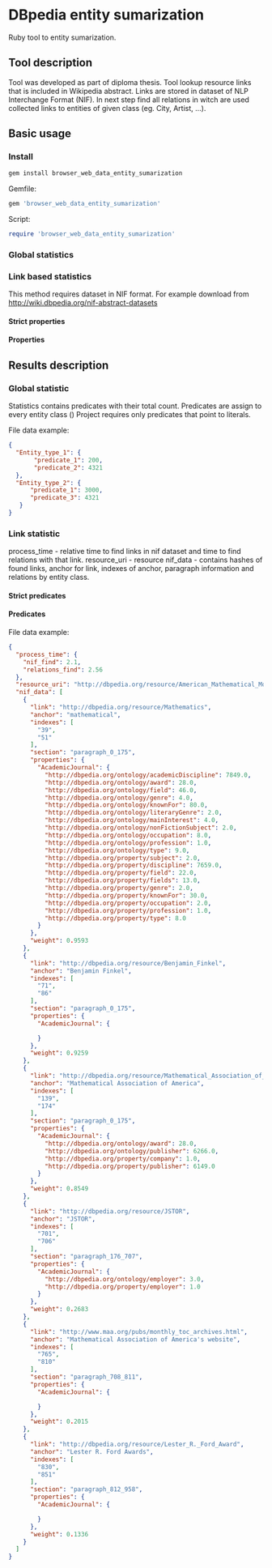 # DBpedia entity sumarization
Ruby tool to entity sumarization.

## Tool description
Tool was developed as part of diploma thesis. Tool lookup resource links that is included in Wikipedia abstract.
Links are stored in dataset of NLP Interchange Format (NIF). In next step find all relations in witch are used collected links to entities of given class (eg. City, Artist, ...).   

## Basic usage

### Install

```cmd
gem install browser_web_data_entity_sumarization
```

Gemfile:
```ruby
gem 'browser_web_data_entity_sumarization'
```

Script:
```ruby
require 'browser_web_data_entity_sumarization'
```


### Global statistics

### Link based statistics
This method requires dataset in NIF format. For example download from 
http://wiki.dbpedia.org/nif-abstract-datasets

#### Strict properties
 
#### Properties

## Results description 

### Global statistic
Statistics contains predicates with their total count. Predicates are assign to every entity class ()
Project requires only predicates that point to literals.

File data example:
```json
{
  "Entity_type_1": {
       "predicate_1": 200,
       "predicate_2": 4321
  },
  "Entity_type_2": {
      "predicate_1": 3000,
      "predicate_3": 4321
   }
}
```

### Link statistic
process_time - relative time to find links in nif dataset and time to find relations with that link.
resource_uri - resource
nif_data - contains hashes of found links, anchor for link, indexes of anchor, paragraph information and relations by entity class.
 
#### Strict predicates
  
#### Predicates

File data example: 
```json
{
  "process_time": {
    "nif_find": 2.1,
    "relations_find": 2.56
  },
  "resource_uri": "http://dbpedia.org/resource/American_Mathematical_Monthly",
  "nif_data": [
    {
      "link": "http://dbpedia.org/resource/Mathematics",
      "anchor": "mathematical",
      "indexes": [
        "39",
        "51"
      ],
      "section": "paragraph_0_175",
      "properties": {
        "AcademicJournal": {
          "http://dbpedia.org/ontology/academicDiscipline": 7849.0,
          "http://dbpedia.org/ontology/award": 28.0,
          "http://dbpedia.org/ontology/field": 46.0,
          "http://dbpedia.org/ontology/genre": 4.0,
          "http://dbpedia.org/ontology/knownFor": 80.0,
          "http://dbpedia.org/ontology/literaryGenre": 2.0,
          "http://dbpedia.org/ontology/mainInterest": 4.0,
          "http://dbpedia.org/ontology/nonFictionSubject": 2.0,
          "http://dbpedia.org/ontology/occupation": 8.0,
          "http://dbpedia.org/ontology/profession": 1.0,
          "http://dbpedia.org/ontology/type": 9.0,
          "http://dbpedia.org/property/subject": 2.0,
          "http://dbpedia.org/property/discipline": 7659.0,
          "http://dbpedia.org/property/field": 22.0,
          "http://dbpedia.org/property/fields": 13.0,
          "http://dbpedia.org/property/genre": 2.0,
          "http://dbpedia.org/property/knownFor": 30.0,
          "http://dbpedia.org/property/occupation": 2.0,
          "http://dbpedia.org/property/profession": 1.0,
          "http://dbpedia.org/property/type": 8.0
        }
      },
      "weight": 0.9593
    },
    {
      "link": "http://dbpedia.org/resource/Benjamin_Finkel",
      "anchor": "Benjamin Finkel",
      "indexes": [
        "71",
        "86"
      ],
      "section": "paragraph_0_175",
      "properties": {
        "AcademicJournal": {

        }
      },
      "weight": 0.9259
    },
    {
      "link": "http://dbpedia.org/resource/Mathematical_Association_of_America",
      "anchor": "Mathematical Association of America",
      "indexes": [
        "139",
        "174"
      ],
      "section": "paragraph_0_175",
      "properties": {
        "AcademicJournal": {
          "http://dbpedia.org/ontology/award": 28.0,
          "http://dbpedia.org/ontology/publisher": 6266.0,
          "http://dbpedia.org/property/company": 1.0,
          "http://dbpedia.org/property/publisher": 6149.0
        }
      },
      "weight": 0.8549
    },
    {
      "link": "http://dbpedia.org/resource/JSTOR",
      "anchor": "JSTOR",
      "indexes": [
        "701",
        "706"
      ],
      "section": "paragraph_176_707",
      "properties": {
        "AcademicJournal": {
          "http://dbpedia.org/ontology/employer": 3.0,
          "http://dbpedia.org/property/employer": 1.0
        }
      },
      "weight": 0.2683
    },
    {
      "link": "http://www.maa.org/pubs/monthly_toc_archives.html",
      "anchor": "Mathematical Association of America's website",
      "indexes": [
        "765",
        "810"
      ],
      "section": "paragraph_708_811",
      "properties": {
        "AcademicJournal": {

        }
      },
      "weight": 0.2015
    },
    {
      "link": "http://dbpedia.org/resource/Lester_R._Ford_Award",
      "anchor": "Lester R. Ford Awards",
      "indexes": [
        "830",
        "851"
      ],
      "section": "paragraph_812_958",
      "properties": {
        "AcademicJournal": {

        }
      },
      "weight": 0.1336
    }
  ]
}
```